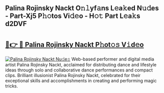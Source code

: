 ## Palina Rojinsky Nackt O𝚗𝚕yf𝚊ns L𝚎a𝚔ed N𝚞𝚍es - Part-Xj5 P𝚑𝚘tos Vi𝚍𝚎o - H𝚘𝚝 Part L𝚎a𝚔s d2DVF

# <h2><a href="http://kf7yva.oniu.top/?m=Palina+Rojinsky+Nackt">🔗👉 🔴 Palina Rojinsky Nackt P𝚑ot𝚘𝚜 V𝚒d𝚎o</a></h2>

[![Palina Rojinsky Nackt Nu𝚍e𝚜](https://i.imgur.com/0qMVB7G.gif)](http://kf7yva.oniu.top/?m=Palina+Rojinsky+Nackt)
Web-based performer and digital media artist Palina Rojinsky Nackt, acclaimed for distributing dance and lifestyle ideas through solo and collaborative dance performances and compact clips. Brilliant illusionist Palina Rojinsky Nackt, celebrated for their exceptional skills and accomplishments in creating and performing magic tricks.  
